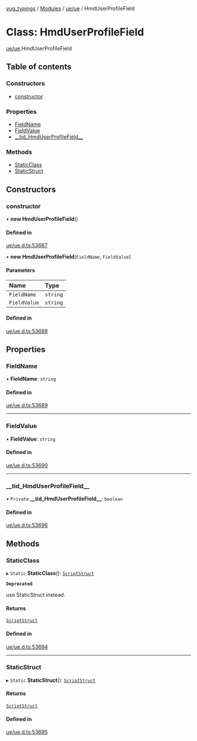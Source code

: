 [yug_typings](../README.md) / [Modules](../modules.md) / [ue/ue](../modules/ue_ue.md) / HmdUserProfileField

# Class: HmdUserProfileField

[ue/ue](../modules/ue_ue.md).HmdUserProfileField

## Table of contents

### Constructors

- [constructor](ue_ue.HmdUserProfileField.md#constructor)

### Properties

- [FieldName](ue_ue.HmdUserProfileField.md#fieldname)
- [FieldValue](ue_ue.HmdUserProfileField.md#fieldvalue)
- [\_\_tid\_HmdUserProfileField\_\_](ue_ue.HmdUserProfileField.md#__tid_hmduserprofilefield__)

### Methods

- [StaticClass](ue_ue.HmdUserProfileField.md#staticclass)
- [StaticStruct](ue_ue.HmdUserProfileField.md#staticstruct)

## Constructors

### constructor

• **new HmdUserProfileField**()

#### Defined in

[ue/ue.d.ts:53687](https://github.com/YugMetaverse/yug_typings/blob/b7d9b19/ue/ue.d.ts#L53687)

• **new HmdUserProfileField**(`FieldName`, `FieldValue`)

#### Parameters

| Name | Type |
| :------ | :------ |
| `FieldName` | `string` |
| `FieldValue` | `string` |

#### Defined in

[ue/ue.d.ts:53688](https://github.com/YugMetaverse/yug_typings/blob/b7d9b19/ue/ue.d.ts#L53688)

## Properties

### FieldName

• **FieldName**: `string`

#### Defined in

[ue/ue.d.ts:53689](https://github.com/YugMetaverse/yug_typings/blob/b7d9b19/ue/ue.d.ts#L53689)

___

### FieldValue

• **FieldValue**: `string`

#### Defined in

[ue/ue.d.ts:53690](https://github.com/YugMetaverse/yug_typings/blob/b7d9b19/ue/ue.d.ts#L53690)

___

### \_\_tid\_HmdUserProfileField\_\_

• `Private` **\_\_tid\_HmdUserProfileField\_\_**: `boolean`

#### Defined in

[ue/ue.d.ts:53696](https://github.com/YugMetaverse/yug_typings/blob/b7d9b19/ue/ue.d.ts#L53696)

## Methods

### StaticClass

▸ `Static` **StaticClass**(): [`ScriptStruct`](ue_ue.ScriptStruct.md)

**`Deprecated`**

use StaticStruct instead.

#### Returns

[`ScriptStruct`](ue_ue.ScriptStruct.md)

#### Defined in

[ue/ue.d.ts:53694](https://github.com/YugMetaverse/yug_typings/blob/b7d9b19/ue/ue.d.ts#L53694)

___

### StaticStruct

▸ `Static` **StaticStruct**(): [`ScriptStruct`](ue_ue.ScriptStruct.md)

#### Returns

[`ScriptStruct`](ue_ue.ScriptStruct.md)

#### Defined in

[ue/ue.d.ts:53695](https://github.com/YugMetaverse/yug_typings/blob/b7d9b19/ue/ue.d.ts#L53695)
